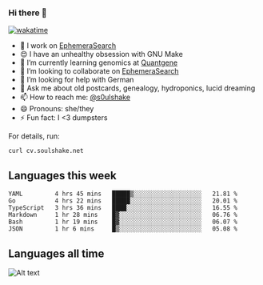 ### Hi there 👋

[![wakatime](https://wakatime.com/badge/user/08339702-a231-40c4-8838-d449bd2ff951.svg)](https://wakatime.com/@08339702-a231-40c4-8838-d449bd2ff951)

<!--
**soulshake/soulshake** is a ✨ _special_ ✨ repository because its `README.md` (this file) appears on your GitHub profile.

Here are some ideas to get you started:

- 🔭 I’m currently working on ...
- 🌱 I’m currently learning ...
- 👯 I’m looking to collaborate on ...
- 🤔 I’m looking for help with ...
- 💬 Ask me about ...
- 📫 How to reach me: ...
- 😄 Pronouns: ...
- ⚡ Fun fact: ...
-->


- 🔭 I work on [EphemeraSearch](https://www.ephemerasearch.com/)
- 😍 I have an unhealthy obsession with GNU Make
- :dna: I’m currently learning genomics at [Quantgene](https://www.quantgene.com/)
- 👯 I’m looking to collaborate on [EphemeraSearch](https://www.ephemerasearch.com/)
- 🤔 I’m looking for help with German
- 💬 Ask me about old postcards, genealogy, hydroponics, lucid dreaming
- 📫 How to reach me: [@s0ulshake](https://twitter.com/soulshake)
- 😄 Pronouns: she/they
- ⚡ Fun fact: I <3 dumpsters

For details, run:

```
curl cv.soulshake.net
```

## Languages this week

<!--START_SECTION:waka-->

```text
YAML         4 hrs 45 mins   █████▒░░░░░░░░░░░░░░░░░░░   21.81 %
Go           4 hrs 22 mins   █████░░░░░░░░░░░░░░░░░░░░   20.01 %
TypeScript   3 hrs 36 mins   ████░░░░░░░░░░░░░░░░░░░░░   16.55 %
Markdown     1 hr 28 mins    █▓░░░░░░░░░░░░░░░░░░░░░░░   06.76 %
Bash         1 hr 19 mins    █▓░░░░░░░░░░░░░░░░░░░░░░░   06.07 %
JSON         1 hr 6 mins     █▒░░░░░░░░░░░░░░░░░░░░░░░   05.08 %
```

<!--END_SECTION:waka-->

## Languages all time
![Alt text](https://wakatime.com/share/@aj/6aa10b67-a5e9-4fb1-acaf-8692f4385172.svg)
